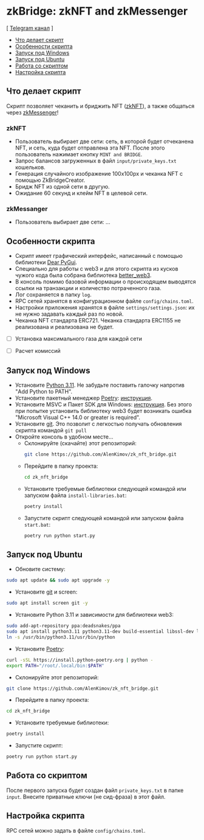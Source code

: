 # zkBridge: zkNFT and zkMessenger
[ [Telegram канал](https://t.me/Cum_Insider) ]

- [Что делает скрипт](#Что-делает-скрипт)
- [Особенности скрипта](#Особенности-скрипта)
- [Запуск под Windows](#Запуск-под-Windows)
- [Запуск под Ubuntu](#Запуск-под-Ubuntu)
- [Работа со скриптом](#Работа-со-скриптом)
- [Настройка скрипта](#Настройка-скрипта)


## Что делает скрипт
Скрипт позволяет чеканить и бриджить NFT ([zkNFT](https://zkbridge.com/zknft)), 
а также общаться через [zkMessenger](https://zkbridge.com/zkmessenger)!

### zkNFT
- Пользователь выбирает две сети: сеть, в которой будет отчеканена NFT, 
и сеть, куда будет отправлена эта NFT. После этого пользователь нажимает кнопку `MINT and BRIDGE`.
- Запрос балансов загруженных в файл `input/private_keys.txt` кошельков.
- Генерация случайного изображение 100x100px и чеканка NFT с помощью ZkBridgeCreator.
- Бридж NFT из одной сети в другую.
- Ожидание 60 секунд и клейм NFT в целевой сети.

### zkMessanger
- Пользователь выбирает две сети: ...


## Особенности скрипта
- Скрипт имеет графический интерфейс, написанный с помощью библиотеки [Dear PyGui](https://dearpygui.readthedocs.io/en/latest/index.html).
- Специально для работы с web3 и для этого скрипта из кусков чужого кода была собрана библиотека [better_web3](https://github.com/AlenKimov/better_web3).
- В консоль помимо базовой информации о происходящем выводятся ссылки на транзакции и количество потраченного газа.
- Лог сохраняется в папку `log`.
- RPC сетей хранятся в конфигурационном файле `config/chains.toml`.
- Настройки приложения хранятся в файле `settings/settings.json`: их не нужно задавать каждый раз по новой.
- Чеканка NFT стандарта ERC721. Чеканка стандарта ERC1155 не реализована и реализована не будет.
- [ ] Установка максимального газа для каждой сети
- [ ] Расчет комиссий


## Запуск под Windows
- Установите [Python 3.11](https://www.python.org/downloads/windows/). Не забудьте поставить галочку напротив "Add Python to PATH".
- Установите пакетный менеджер [Poetry](https://python-poetry.org/docs/): [инструкция](https://teletype.in/@alenkimov/poetry).
- Установите MSVC и Пакет SDK для Windows: [инструкция](https://teletype.in/@alenkimov/web3-installation-error). Без этого при попытке установить библиотеку web3 будет возникать ошибка "Microsoft Visual C++ 14.0 or greater is required".
- Установите [git](https://git-scm.com/download/win). Это позволит с легкостью получать обновления скрипта командой `git pull`
- Откройте консоль в удобном месте...
  - Склонируйте (скачайте) этот репозиторий:
    ```bash
    git clone https://github.com/AlenKimov/zk_nft_bridge.git
    ```
  - Перейдите в папку проекта:
    ```bash
    cd zk_nft_bridge
    ```
  - Установите требуемые библиотеки следующей командой или запуском файла `install-libraries.bat`:
    ```bash
    poetry install
    ```
  - Запустите скрипт следующей командой или запуском файла `start.bat`:
    ```bash
    poetry run python start.py
    ```


## Запуск под Ubuntu
- Обновите систему:
```bash
sudo apt update && sudo apt upgrade -y
```
- Установите [git](https://git-scm.com/download/linux) и screen:
```bash
sudo apt install screen git -y
```
- Установите Python 3.11 и зависимости для библиотеки web3:
```bash
sudo add-apt-repository ppa:deadsnakes/ppa
sudo apt install python3.11 python3.11-dev build-essential libssl-dev libffi-dev -y
ln -s /usr/bin/python3.11/usr/bin/python
```
- Установите [Poetry](https://python-poetry.org/docs/):
```bash
curl -sSL https://install.python-poetry.org | python -
export PATH="/root/.local/bin:$PATH"
```
- Склонируйте этот репозиторий:
```bash
git clone https://github.com/AlenKimov/zk_nft_bridge.git
```
- Перейдите в папку проекта:
```bash
cd zk_nft_bridge
```
- Установите требуемые библиотеки:
```bash
poetry install
```
- Запустите скрипт:
```bash
poetry run python start.py
```


## Работа со скриптом
После первого запуска будет создан файл `private_keys.txt` в папке `input`.
Внесите приватные ключи (не сид-фраза) в этот файл.


## Настройка скрипта
RPC сетей можно задать в файле `config/chains.toml`.
